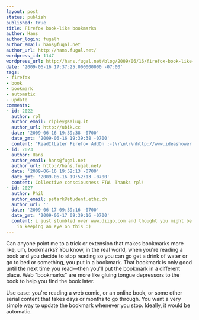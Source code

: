 ```yaml
---
layout: post
status: publish
published: true
title: Firefox book-like bookmarks
author: Hans
author_login: fugalh
author_email: hans@fugal.net
author_url: http://hans.fugal.net/
wordpress_id: 1147
wordpress_url: http://hans.fugal.net/blog/2009/06/16/firefox-book-like-bookmarks
date: '2009-06-16 17:37:25.000000000 -07:00'
tags:
- firefox
- book
- bookmark
- automatic
- update
comments:
- id: 2022
  author: rpl
  author_email: ripley@salug.it
  author_url: http://ubik.cc
  date: '2009-06-16 19:39:38 -0700'
  date_gmt: '2009-06-16 19:39:38 -0700'
  content: "ReadItLater Firefox AddOn ;-)\r\n\r\nhttp://www.ideashower.com/ideas/launched/read-it-later/"
- id: 2023
  author: Hans
  author_email: hans@fugal.net
  author_url: http://hans.fugal.net/
  date: '2009-06-16 19:52:13 -0700'
  date_gmt: '2009-06-16 19:52:13 -0700'
  content: Collective consciousness FTW. Thanks rpl!
- id: 2027
  author: Phil
  author_email: pstark@student.ethz.ch
  author_url: ''
  date: '2009-06-17 09:39:16 -0700'
  date_gmt: '2009-06-17 09:39:16 -0700'
  content: i just stumbled over www.diigo.com and thought you might be interested
    in keeping an eye on this :)
---
```

Can anyone point me to a trick or extension that makes bookmarks more like, um, bookmarks? You know, in the real world, when you're reading a book and you decide to stop reading so you can go get a drink of water or go to bed or something, you put in a bookmark. That bookmark is only good until the next time you read—then you'll put the bookmark in a different place. Web "bookmarks" are more like gluing tongue depressors to the book to help you find the book later.

Use case: you're reading a web comic, or an online book, or some other serial content that takes days or months to go through. You want a very simple way to update the bookmark whenever you stop. Ideally, it would be automatic.
